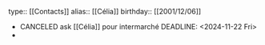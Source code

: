 type:: [[Contacts]]
alias:: [[Célia]]
birthday:: [[2001/12/06]]

- CANCELED ask [[Célia]] pour intermarché 
  DEADLINE: <2024-11-22 Fri>
-
